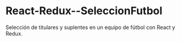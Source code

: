 # React-Redux--SeleccionFutbol
Selección de titulares y suplentes en un equipo de fútbol con React y Redux.
